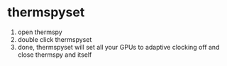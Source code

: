 # thermspyset

1. open thermspy
2. double click thermspyset
3. done, thermspyset will set all your GPUs to adaptive clocking off and close thermspy and itself
